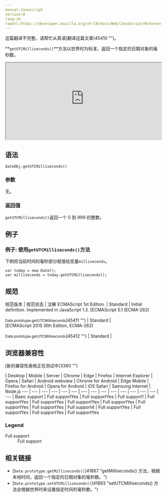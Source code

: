 ```yaml
---
manual:Javascript
version:0
lang:zh
rawUrl:https://developer.mozilla.org/zh-CN/docs/Web/JavaScript/Reference/Global_Objects/Date/getUTCMilliseconds
---
```




这篇翻译不完整。请帮忙从英语[翻译这篇文章]45410 "")。






**`getUTCMilliseconds()`**方法以世界时为标准，返回一个指定的日期对象的毫秒数。

<iframe src='https://interactive-examples.mdn.mozilla.net/pages/js/date-getutcmilliseconds.html' width='100%' height='250'></iframe>

## 语法<a name="Syntax"></a>

```
dateObj.getUTCMilliseconds()
```

### 参数<a name="Parameters"></a>


无。


### 返回值<a name="Returns"></a>


`getUTCMilliseconds()`返回一个 0 到 999 的整数。


## 例子<a name="Examples"></a>

### 例子: 使用`getUTCMilliseconds()`方法<a name="Example:_Using_getUTCMilliseconds"></a>


下例将当前时间的毫秒部分赋值给变量`milliseconds`。


```
var today = new Date();
var milliseconds = today.getUTCMilliseconds();
```

## 规范<a name="规范"></a>

规范版本 | 规范状态 | 注解 
ECMAScript 1st Edition. | Standard | Initial definition. Implemented in JavaScript 1.3. 
[ECMAScript 5.1 (ECMA-262)<br></br><small>Date.prototype.getUTCMilliseconds</small>]45411 "") | Standard |  
[ECMAScript 2015 (6th Edition, ECMA-262)<br></br><small>Date.prototype.getUTCMilliseconds</small>]45412 "") | Standard |  


## 浏览器兼容性<a name="浏览器兼容性"></a>
[新的兼容性表格正在测试中<i></i>]3360 "")

 | <abbr>Desktop<i></i></abbr> | <abbr>Mobile<i></i></abbr> | <abbr>Server<i></i></abbr> 
 | <abbr>Chrome<i></i></abbr> | <abbr>Edge<i></i></abbr> | <abbr>Firefox<i></i></abbr> | <abbr>Internet Explorer<i></i></abbr> | <abbr>Opera<i></i></abbr> | <abbr>Safari<i></i></abbr> | <abbr>Android webview<i></i></abbr> | <abbr>Chrome for Android<i></i></abbr> | <abbr>Edge Mobile<i></i></abbr> | <abbr>Firefox for Android<i></i></abbr> | <abbr>Opera for Android<i></i></abbr> | <abbr>iOS Safari<i></i></abbr> | <abbr>Samsung Internet<i></i></abbr> | <abbr>Node.js<i></i></abbr> 
 ---  |  ---  |  ---  |  ---  |  ---  |  ---  |  ---  |  ---  |  ---  |  ---  |  ---  |  ---  |  ---  |  ---  |  ---  | 
Basic support | <abbr>Full support</abbr>Yes | <abbr>Full support</abbr>Yes | <abbr>Full support</abbr>1 | <abbr>Full support</abbr>Yes | <abbr>Full support</abbr>Yes | <abbr>Full support</abbr>Yes | <abbr>Full support</abbr>Yes | <abbr>Full support</abbr>Yes | <abbr>Full support</abbr>Yes | <abbr>Full support</abbr>4 | <abbr>Full support</abbr>Yes | <abbr>Full support</abbr>Yes | <abbr>Full support</abbr>Yes | <abbr>Full support</abbr>Yes 


### Legend<a name="Legend"></a>
<dl><dt id=''><abbr>Full support</abbr></dt><dd>Full support</dd></dl>


## 相关链接<a name="See_also"></a>

* [`Date.prototype.getMilliseconds()`]41867 "getMilliseconds() 方法，根据本地时间，返回一个指定的日期对象的毫秒数。")
* [`Date.prototype.setUTCMilliseconds()`]41893 "setUTCMilliseconds() 方法会根据世界时来设置指定时间的毫秒数。")



